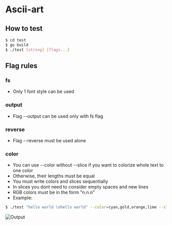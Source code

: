 # Ascii-art

## How to test
```sh
$ cd test
$ go build
$ ./test [string] [flags...]
```

## Flag rules
### fs
 - Only 1 font style can be used

### output
 - Flag --output can be used only with fs flag

### reverse
 - Flag --reverse must be used alone

### color
 - You can use --color without --slice if you want to colorize whole text to one color
 - Otherwise, their lengths must be equal
 - You must write colors and slices sequentially
 - In slices you dont need to consider empty spaces and new lines
 - RGB colors must be in the form "n.n.n"
 - Example: 
 ```sh
 $ ./test "hello world \nhello world" --color=cyan,gold,orange,lime --slice=0:5,5:10,10:15,15:20
 ```
 ![Output](https://i.imgur.com/TEqGKB7.png)
 
